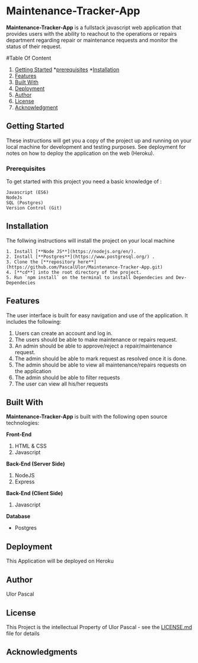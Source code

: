 # Maintenance-Tracker-App
**Maintenance-Tracker-App** is a fullstack javascript web application that provides users with the ability to reachout to the operations or repairs department regarding repair or maintenance requests and monitor the status of their request.


#Table Of Content
1. [Getting Started](#getting-started "Getting Started")
        *[prerequisites](#prerequisites "Prerequisites")
        *[Installation](#installation "Installation")
2. [Features](#features "Features")
3. [Built With](#built-with "Built With")
4. [Deployment](#deployment "Deployment")
5. [Author](#author "Author")
6. [License](#license "Deployment")
7. [Acknowledgment](#acknowledgment "Acknowledgment")


## Getting Started
These instructions will get you a copy of the project up and running on your local machine for development and testing purposes. See deployment for notes on how to deploy the application on the web (Heroku).

### Prerequisites

To get started with this project you need a basic knowledge of :

```
Javascript (ES6)
NodeJs
SQL (Postgres)
Version Control (Git)
```

## Installation
The follwing instructions will install the project on your local machine

```
1. Install [**Node JS**](https://nodejs.org/en/).
2. Install [**Postgres**](https://www.postgresql.org/) .
3. Clone the [**repository here**](https://github.com/PascalUlor/Maintenance-Tracker-App.git)
4. [**cd**] into the root directory of the project.
5. Run `npm install` on the terminal to install Dependecies and Dev-Dependecies
```

## Features
The user interface is built for easy navigation and use of the application. It includes the following:

1. Users can create an account and log in.
2. The users should be able to make maintenance or repairs request.
3. An admin should be able to approve/reject a repair/maintenance request.
4. The admin should be able to mark request as resolved once it is done.
5. The admin should be able to view all maintenance/repairs requests on the application
6. The admin should be able to filter requests
7. The user can view all his/her requests


## Built With
**Maintenance-Tracker-App** is built with the following open source technologies:

**Front-End**
1. HTML & CSS
2. Javascript

**Back-End (Server Side)**
1. NodeJS
2. Express

**Back-End (Client Side)**
1. Javascript

**Database**
* Postgres

## Deployment
This Application will be deployed on Heroku

## Author
Ulor Pascal

## License
This Project is the intellectual Property of Ulor Pascal - see the [LICENSE.md](LICENSE.md) file for details

## Acknowledgments

